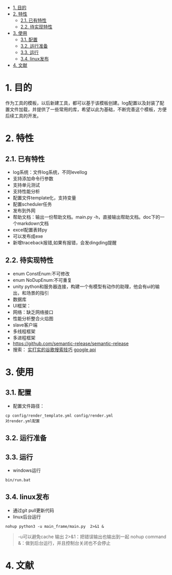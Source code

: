 <!-- TOC -->

- [1. 目的](#1-%E7%9B%AE%E7%9A%84)
- [2. 特性](#2-%E7%89%B9%E6%80%A7)
    - [2.1. 已有特性](#21-%E5%B7%B2%E6%9C%89%E7%89%B9%E6%80%A7)
    - [2.2. 待实现特性](#22-%E5%BE%85%E5%AE%9E%E7%8E%B0%E7%89%B9%E6%80%A7)
- [3. 使用](#3-%E4%BD%BF%E7%94%A8)
    - [3.1. 配置](#31-%E9%85%8D%E7%BD%AE)
    - [3.2. 运行准备](#32-%E8%BF%90%E8%A1%8C%E5%87%86%E5%A4%87)
    - [3.3. 运行](#33-%E8%BF%90%E8%A1%8C)
    - [3.4. linux发布](#34-linux%E5%8F%91%E5%B8%83)
- [4. 文献](#4-%E6%96%87%E7%8C%AE)

<!-- /TOC -->

# 1. 目的

作为工具的模板，以后新建工具，都可以基于该模板创建。log配置以及封装了配置文件加载，并提供了一些常用的库，希望以此为基础，不断完善这个模板，方便后续工具的开发。

# 2. 特性

## 2.1. 已有特性
* log系统：文件log系统，不同levellog
* 支持添加命令行参数
* 支持单元测试
* 支持性能分析
* 配置文件template化，支持变量
* 配置scheduler任务
* 发布到外网
* 帮助文档：输出一份帮助文档。main.py -h，直接输出帮助文档。doc下的一个markdown文档
* excel配置表转py
* 可以发布成exe
* 新增traceback报错,如果有报错，会发dingding提醒

## 2.2. 待实现特性
* enum ConstEnum:不可修改
* enum NoDupEnum:不可重复
* unity python和服务器连接，构建一个有模型有动作的助理，他会有ui的输出，和场景的指引
* 数据库
* UI框架：
* 网络：缺乏网络接口
* 性能分析整合火焰图
* slave客户端
* 多线程框架
* 多进程框架
* https://github.com/semantic-release/semantic-release
* 搜索：
    [实打实的谷歌搜索技巧](https://zhuanlan.zhihu.com/p/25525658)
    [google api](https://developers.google.com/apis-explorer)

# 3. 使用

## 3.1. 配置

* 配置文件路径：
~~~
cp config/render_template.yml config/render.yml
对render.yml配置
~~~

## 3.2. 运行准备


## 3.3. 运行
* windows运行
~~~
bin/run.bat
~~~

## 3.4. linux发布
* 通过git pull更新代码
* linux后台运行
~~~
nohup python3 -u main_frame/main.py  2>&1 &
~~~

> -u可以避免cache 输出
> 2>&1：把错误输出也输出到一起
> nohup command &：做到后台运行，并且控制台关闭也不会停止
>
>


# 4. 文献

